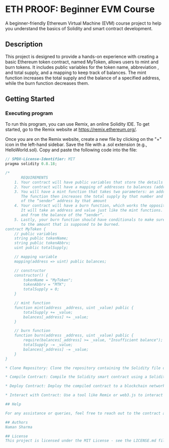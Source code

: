 # ETH PROOF: Beginner EVM Course

A beginner-friendly Ethereum Virtual Machine (EVM) course project to help you understand the basics of Solidity and smart contract development.

## Description

This project is designed to provide a hands-on experience with creating a basic Ethereum token contract, named MyToken, allows users to mint and burn tokens. It includes public variables for the token name, abbreviation , and total supply, and a mapping to keep track of balances. The mint function increases the total supply and the balance of a specified address, while the burn function decreases them.

## Getting Started

### Executing program

To run this program, you can use Remix, an online Solidity IDE. To get started, go to the Remix website at https://remix.ethereum.org/.

Once you are on the Remix website, create a new file by clicking on the "+" icon in the left-hand sidebar. Save the file with a .sol extension (e.g., HelloWorld.sol). Copy and paste the following code into the file:

```javascript
// SPDX-License-Identifier: MIT
pragma solidity 0.8.18;

/*
       REQUIREMENTS
    1. Your contract will have public variables that store the details about your coin (Token Name, Token Abbrv., Total Supply)
    2. Your contract will have a mapping of addresses to balances (address => uint)
    3. You will have a mint function that takes two parameters: an address and a value. 
       The function then increases the total supply by that number and increases the balance 
       of the “sender” address by that amount
    4. Your contract will have a burn function, which works the opposite of the mint function, as it will destroy tokens. 
       It will take an address and value just like the mint functions. It will then deduct the value from the total supply 
       and from the balance of the “sender”.
    5. Lastly, your burn function should have conditionals to make sure the balance of "sender" is greater than or equal 
       to the amount that is supposed to be burned.
contract MyToken {
    // public variables
    string public tokenName;
    string public tokenAbbrv;
    uint public totalSupply;

    // mapping variable
    mapping(address => uint) public balances;

    // constructor
    constructor() {
        tokenName = "MyToken";
        tokenAbbrv = "MTK";
        totalSupply = 0;
    }

    // mint function
    function mint(address _address, uint _value) public {
        totalSupply += _value;
        balances[_address] += _value;
    }

    // burn function
    function burn(address _address, uint _value) public {
        require(balances[_address] >= _value, "Insufficient balance");
        totalSupply -= _value;
        balances[_address] -= _value;
    }
}

* Clone Repository: Clone the repository containing the Solidity file onto your local machine.

* Compile Contract: Compile the Solidity smart contract using a Solidity compiler such as Hardhat or Remix.

* Deploy Contract: Deploy the compiled contract to a blockchain network. Ensure that you have a suitable Ethereum development environment set up.

* Interact with Contract: Use a tool like Remix or web3.js to interact with the deployed contract. You can mint, burn, and transfer Nectar tokens as desired.

## Help

For any assistance or queries, feel free to reach out to the contract author via [email](namansharma272004@gmail.com).

## Authors
Naman Sharma

## License
This project is licensed under the MIT License - see the LICENSE.md file for details
